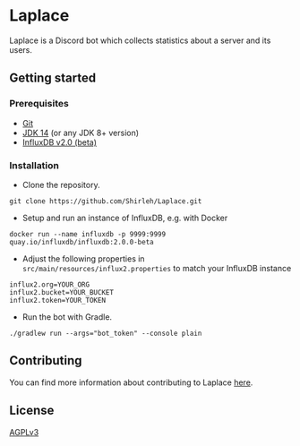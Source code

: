 # Laplace
Laplace is a Discord bot which collects statistics about a server and its users.

## Getting started
### Prerequisites
- [Git](https://git-scm.com)
- [JDK 14](https://jdk.java.net/14/) (or any JDK 8+ version)
- [InfluxDB v2.0 (beta)](https://v2.docs.influxdata.com/v2.0/get-started/)

### Installation
- Clone the repository.  
```shell script
git clone https://github.com/Shirleh/Laplace.git
```
- Setup and run an instance of InfluxDB, e.g. with Docker
```shell script
docker run --name influxdb -p 9999:9999 quay.io/influxdb/influxdb:2.0.0-beta
```
- Adjust the following properties in `src/main/resources/influx2.properties` to match your InfluxDB instance
```
influx2.org=YOUR_ORG
influx2.bucket=YOUR_BUCKET
influx2.token=YOUR_TOKEN
```
- Run the bot with Gradle.
```shell script
./gradlew run --args="bot_token" --console plain
```

## Contributing
You can find more information about contributing to Laplace [here](CONTRIBUTING.md).

## License
[AGPLv3](LICENSE)

